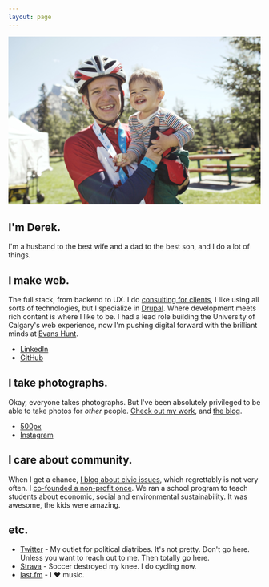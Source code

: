 ```yaml
---
layout: page
---
```


<img src="me.jpg" alt="Me and my boy" />

## I'm Derek. 

I'm a husband to the best wife and a dad to the best son, and I do a lot of things.

## I make web.

The full stack, from backend to UX. I do [consulting for clients](mailto:derek@dmcbdesign.com), I like using all sorts of technologies, but I specialize in [Drupal](https://www.drupal.org). Where development meets rich content is where I like to be. I had a lead role building the University of Calgary's web experience, now I'm pushing digital forward with the brilliant minds at [Evans Hunt](http://www.evanshunt.com).

* [LinkedIn](http://www.linkedin.com/in/derekmcburney)
* [GitHub](https://github.com/dmcb)

## I take photographs.

Okay, everyone takes photographs. But I've been absolutely privileged to be able to take photos for *other* people. [Check out my work](http://photographybyderek.com), and [the blog](http://photographybyderek.com/blog/).

* [500px](http://500px.com/derekmcb)
* [Instagram](http://instagram.com/derekmcburney)

## I care about community.

When I get a chance, [I blog about civic issues](http://calgaryurbanite.com), which regrettably is not very often. I [co-founded a non-profit once](http://myworldmychoice.org). We ran a school program to teach students about economic, social and environmental sustainability. It was awesome, the kids were amazing.

## etc.

* [Twitter](https://twitter.com/derekmcb) - My outlet for political diatribes. It's not pretty. Don't go here. Unless you want to reach out to me. Then totally go here.
* [Strava](http://www.strava.com/athletes/derekmcb) - Soccer destroyed my knee. I do cycling now.
* [last.fm](http://www.last.fm/user/dmcb) - I ♥ music.